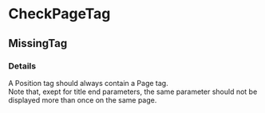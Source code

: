 ﻿---  
uid: Validator_2_22_2  
---

# CheckPageTag

## MissingTag

### Details

A Position tag should always contain a Page tag.  
Note that, exept for title end parameters, the same parameter should not be displayed more than once on the same page.
